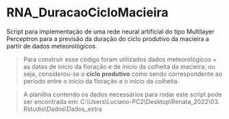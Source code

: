 # RNA_DuracaoCicloMacieira

Script para implementação de uma rede neural artificial do tipo Multilayer Perceptron para a previsão da duração do ciclo produtivo da macieira a partir de dados meteorológicos.

> Para construir esse código foram utilizados dados meteorológicos + as datas de início da floração e de ínicio da colheita da macieira; ou seja, considerou-se o **ciclo produtivo** como sendo correspondente ao período entre o início da floração e o início da colheita. 

> A planilha contendo os dados necessários para rodar este script pode ser encontrada em: C:\Users\Luciano-PC2\Desktop\Renata_2022\03. Rstudio\Dados\Dados_extra
